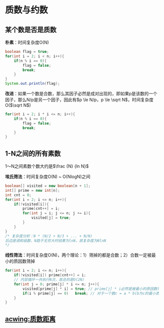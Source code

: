 # 质数与约数

## 某个数是否是质数

**朴素**：时间复杂度O(N)

```java
boolean flag = true;
for(int i = 2; i < n; i++){
    if(n % i == 0){
        flag = false;
        break;
    }
}
System.out.println(flag);
```

**改进**：如果一个数是合数，那么其因子必然是成对出现的，即如果p是该数的一个因子，那么N/p是另一个因子，因此有$p \le N/p，p \le \sqrt N$，时间复杂度O($\sqrt N$)

```java
for(int i = 2; i * i <= n; i++){
    if(n % i == 0){
        flag = false;
        break;
    }
}
```



## 1-N之间的所有素数

1～N之间素数个数大约是$\frac {N} {ln N}$

**埃氏筛法**：时间复杂度O(N) ~ O(NlogN)之间

```java
boolean[] visited = new boolean[n + 1];
int[] prime = new int[n];
int cnt = 0;
for(int i = 2; i <= n; i++){
    if(!visited[i]){
        prime[cnt++] = i;
        for(int j = i; j <= n; j += i){
            visited[j] = true;
        }
    }
}
/* 复杂度分析：N * (N/2 + N/3 + ... + N/N) 
后边是调和级数，N趋于无穷大时结果为lnN，故复杂度为NlnN
*/
```

**线性筛法**：时间复杂度O(N)，两个理论：1）筛掉的都是合数；2）合数一定被最小的质因数筛掉

```java
for(int i = 2; i <= n; i++){
    if(!visited[i])	prime[cnt++] = i;
    // 内层循环一共执行N次，故总的是O(2N)
    for(int j = 0; prime[j] * i <= n; j++){
        visited[prime[j] * i] = true; // prime[j] * i必然是被最小的质因数筛掉的
        if(i % prime[j] == 0)	break; // 对于一个数c = a * b(b为c的最小质因数)，当循环到c * b时，有 c % b == 0，如果继续循环至b后面的一个素数d进行筛除，后续当循环到a * d再与b相乘，会再次筛一次，所以应该在c % b == 0时break掉。举例来说，9×2=18，标记为合数，9×3=27，标记为合数，9 % 3 == 0应该break，如果继续循环会筛除9×5=45，而45=15×3，会在15的时候再次被筛，因此不行
    }
}
```

## [acwing:质数距离](https://www.acwing.com/problem/content/description/198/)



